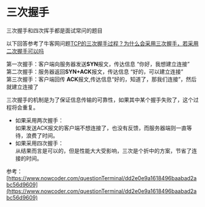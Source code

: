 # 三次握手

三次握手和四次挥手都是面试常问的题目

以下回答参考了牛客网问题[TCP的三次握手过程？为什么会采用三次握手，若采用二次握手可以吗
](https://www.nowcoder.com/questionTerminal/dd2e0e9a1618496baabad2abc56d9609)

第一次握手：客户端向服务器发送**SYN**报文，传达信息 “你好，我想建立连接”   
第二次握手：服务器返回**SYN+ACK**报文，传达信息 “好的，可以建立连接”  
第三次握手：客户端回传 **ACK**报文,传达信息“好的，知道了，那我们连接”，然后就建立连接了

三次握手的机制是为了保证信息传输的可靠性，如果其中某个握手失败了，这个过程将会重复。 
 
- 如果采用两次握手：   
如果发送ACK报文的客户端不想连接了，也没有反馈，而服务器端则一直等待，浪费了时间。
- 如果采用四次握手：    
从结果而言是可以的，但是性能大大受影响，三次是个折中的方案，节省了连接的时间。




参考：[https://www.nowcoder.com/questionTerminal/dd2e0e9a1618496baabad2abc56d9609](https://www.nowcoder.com/questionTerminal/dd2e0e9a1618496baabad2abc56d9609)